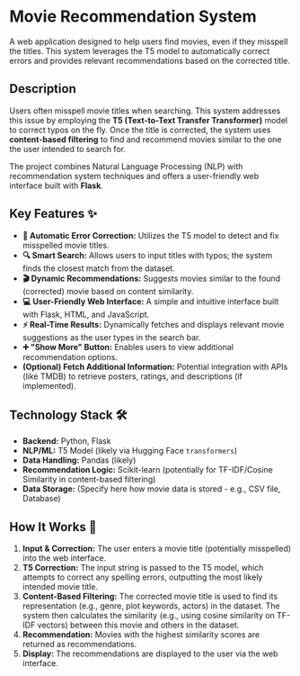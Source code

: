 # Movie Recommendation System
A web application designed to help users find movies, even if they misspell the titles. This system leverages the T5 model to automatically correct errors and provides relevant recommendations based on the corrected title.

## Description

Users often misspell movie titles when searching. This system addresses this issue by employing the **T5 (Text-to-Text Transfer Transformer)** model to correct typos on the fly. Once the title is corrected, the system uses **content-based filtering** to find and recommend movies similar to the one the user intended to search for.

The project combines Natural Language Processing (NLP) with recommendation system techniques and offers a user-friendly web interface built with **Flask**.

## Key Features ✨

* **🧠 Automatic Error Correction:** Utilizes the T5 model to detect and fix misspelled movie titles.
* **🔍 Smart Search:** Allows users to input titles with typos; the system finds the closest match from the dataset.
* **🎬 Dynamic Recommendations:** Suggests movies similar to the found (corrected) movie based on content similarity.
* **💻 User-Friendly Web Interface:** A simple and intuitive interface built with Flask, HTML, and JavaScript.
* **⚡ Real-Time Results:** Dynamically fetches and displays relevant movie suggestions as the user types in the search bar.
* **➕ "Show More" Button:** Enables users to view additional recommendation options.
* **(Optional) Fetch Additional Information:** Potential integration with APIs (like TMDB) to retrieve posters, ratings, and descriptions (if implemented).

## Technology Stack 🛠️

* **Backend:** Python, Flask
* **NLP/ML:** T5 Model (likely via Hugging Face `transformers`)
* **Data Handling:** Pandas (likely)
* **Recommendation Logic:** Scikit-learn (potentially for TF-IDF/Cosine Similarity in content-based filtering)
* **Data Storage:** (Specify here how movie data is stored - e.g., CSV file, Database)
  
## How It Works 🤔

1.  **Input & Correction:** The user enters a movie title (potentially misspelled) into the web interface.
2.  **T5 Correction:** The input string is passed to the T5 model, which attempts to correct any spelling errors, outputting the most likely intended movie title.
3.  **Content-Based Filtering:** The corrected movie title is used to find its representation (e.g., genre, plot keywords, actors) in the dataset. The system then calculates the similarity (e.g., using cosine similarity on TF-IDF vectors) between this movie and others in the dataset.
4.  **Recommendation:** Movies with the highest similarity scores are returned as recommendations.
5.  **Display:** The recommendations are displayed to the user via the web interface.

